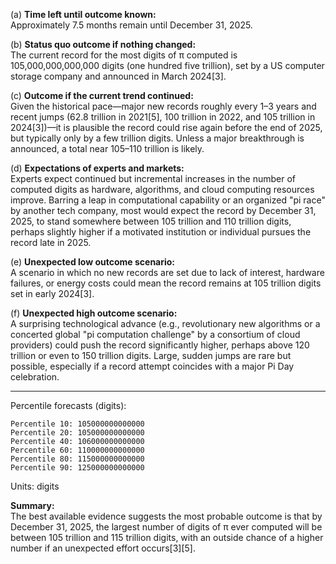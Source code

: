 (a) **Time left until outcome known:**  
Approximately 7.5 months remain until December 31, 2025.

(b) **Status quo outcome if nothing changed:**  
The current record for the most digits of π computed is 105,000,000,000,000 digits (one hundred five trillion), set by a US computer storage company and announced in March 2024[3].

(c) **Outcome if the current trend continued:**  
Given the historical pace—major new records roughly every 1–3 years and recent jumps (62.8 trillion in 2021[5], 100 trillion in 2022, and 105 trillion in 2024[3])—it is plausible the record could rise again before the end of 2025, but typically only by a few trillion digits. Unless a major breakthrough is announced, a total near 105–110 trillion is likely.

(d) **Expectations of experts and markets:**  
Experts expect continued but incremental increases in the number of computed digits as hardware, algorithms, and cloud computing resources improve. Barring a leap in computational capability or an organized "pi race" by another tech company, most would expect the record by December 31, 2025, to stand somewhere between 105 trillion and 110 trillion digits, perhaps slightly higher if a motivated institution or individual pursues the record late in 2025.

(e) **Unexpected low outcome scenario:**  
A scenario in which no new records are set due to lack of interest, hardware failures, or energy costs could mean the record remains at 105 trillion digits set in early 2024[3].

(f) **Unexpected high outcome scenario:**  
A surprising technological advance (e.g., revolutionary new algorithms or a concerted global "pi computation challenge" by a consortium of cloud providers) could push the record significantly higher, perhaps above 120 trillion or even to 150 trillion digits. Large, sudden jumps are rare but possible, especially if a record attempt coincides with a major Pi Day celebration.

---

Percentile forecasts (digits):

```
Percentile 10: 105000000000000
Percentile 20: 105000000000000
Percentile 40: 106000000000000
Percentile 60: 110000000000000
Percentile 80: 115000000000000
Percentile 90: 125000000000000
```
Units: digits

**Summary:**  
The best available evidence suggests the most probable outcome is that by December 31, 2025, the largest number of digits of π ever computed will be between 105 trillion and 115 trillion digits, with an outside chance of a higher number if an unexpected effort occurs[3][5].